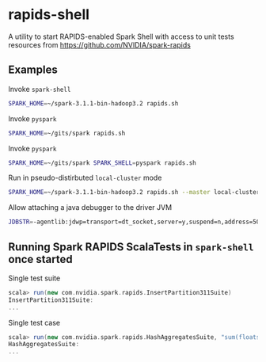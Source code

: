# rapids-shell

A utility to start RAPIDS-enabled Spark Shell with access to unit tests resources from https://github.com/NVIDIA/spark-rapids

## Examples 

Invoke `spark-shell`
```bash
SPARK_HOME=~/spark-3.1.1-bin-hadoop3.2 rapids.sh
```

Invoke `pyspark`
```bash
SPARK_HOME=~/gits/spark rapids.sh
```

Invoke `pyspark`
```bash
SPARK_HOME=~/gits/spark SPARK_SHELL=pyspark rapids.sh
```

Run in pseudo-distirbuted `local-cluster` mode
```bash
SPARK_HOME=~/spark-3.1.1-bin-hadoop3.2 rapids.sh --master local-cluster[1,10,10000]
```

Allow attaching a java debugger to the driver JVM 
```bash
JDBSTR=-agentlib:jdwp=transport=dt_socket,server=y,suspend=n,address=5005 SPARK_HOME=~/spark-3.1.1-bin-hadoop3.2 rapids.sh
``` 

## Running Spark RAPIDS ScalaTests in `spark-shell` once started 

Single test suite
```scala
scala> run(new com.nvidia.spark.rapids.InsertPartition311Suite)
InsertPartition311Suite:
...
```

Single test case
```scala
scala> run(new com.nvidia.spark.rapids.HashAggregatesSuite, "sum(floats) group by more_floats 2 partitions")
HashAggregatesSuite:
...
```

